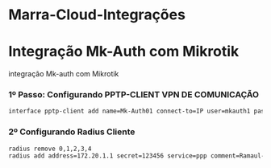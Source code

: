 # Marra-Cloud-Integrações

# Integração Mk-Auth com Mikrotik

integração  Mk-auth com Mikrotik


### 1º Passo: Configurando PPTP-CLIENT VPN DE COMUNICAÇÃO

```bash
interface pptp-client add name=Mk-Auth01 connect-to=IP user=mkauth1 password=123456
```

### 2º Configurando Radius Cliente
```bash
radius remove 0,1,2,3,4
radius add address=172.20.1.1 secret=123456 service=ppp comment=Ramaul-01
```
